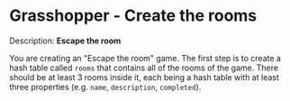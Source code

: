 # Grasshopper - Create the rooms
Description:
**Escape the room**

You are creating an "Escape the room" game. The first step is to create a hash table called ```rooms``` that contains all of the rooms of the game. There should be at least 3 rooms inside it, each being a hash table with at least three properties (e.g. ```name```, ```description```, ```completed```).
